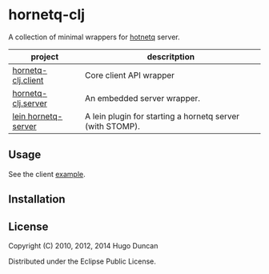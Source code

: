 # hornetq-clj

A collection of minimal wrappers for [hotnetq](http://www.jboss.org/hornetq) server.

<table>
  <thead><tr><th>project</th><th>descritption</th></tr></thead>
  <tbody>
    <tr>
      <td><a href="http://github.com/hugoduncan/hornetq-clj/tree/master/client">hornetq-clj.client</a></td>
      <td>Core client API wrapper</td>
    </tr>
    <tr>
      <td><a href="http://github.com/hugoduncan/hornetq-clj/tree/master/server">hornetq-clj.server</a></td>
      <td>An embedded server wrapper.</td>
    </tr>
    <tr>
      <td><a href="http://github.com/hugoduncan/hornetq-clj/tree/master/lein-hornetq/">lein hornetq-server</a></td>
      <td>A lein plugin for starting a hornetq server (with STOMP).</td>
    </tr>
  </tbody>
</table>


## Usage

See the client
[example](http://github.com/hugoduncan/hornetq-clj/tree/master/example/).

## Installation

## License

Copyright (C) 2010, 2012, 2014 Hugo Duncan

Distributed under the Eclipse Public License.

